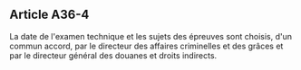 Article A36-4
----
La date de l'examen technique et les sujets des épreuves sont choisis, d'un
commun accord, par le directeur des affaires criminelles et des grâces et par le
directeur général des douanes et droits indirects.
